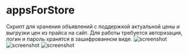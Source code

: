 # appsForStore
Скрипт для хранения объявлений с поддержкой актуальной цены и выгрузки цен из прайса на сайт.
Для работы требуется авторизация, логин и пароль хранятся в зашифрованном виде.
![screenshot](https://github.com/grigoryMovchan/appsForStore/blob/master/screenshots/add.png)
![screenshot](https://github.com/grigoryMovchan/appsForStore/blob/master/screenshots/load.png)
![screenshot](https://github.com/grigoryMovchan/appsForStore/blob/master/screenshots/log.png)
